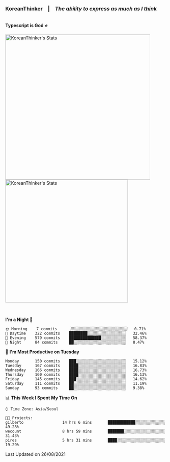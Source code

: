### **KoreanThinker**  |  ***The ability to express as much as I think***
 	   
**Typescript is God ⭐️** 
<p  >
<img width="455px"  src="https://github-readme-stats.vercel.app/api/wakatime?username=KoreanThinker&layout=compact&theme=dark&hide_border=true&langs_count=6" alt="KoreanThinker's Stats" /> 
    <img width="385px" src="https://github-readme-stats.vercel.app/api?username=KoreanThinker&theme=dark&hide_border=true&count_private=true" alt="KoreanThinker's Stats" />
</p>

 	

<!--START_SECTION:waka-->
**I'm a Night 🦉** 

```text
🌞 Morning    7 commits      ░░░░░░░░░░░░░░░░░░░░░░░░░   0.71% 
🌆 Daytime    322 commits    ████████░░░░░░░░░░░░░░░░░   32.46% 
🌃 Evening    579 commits    ██████████████░░░░░░░░░░░   58.37% 
🌙 Night      84 commits     ██░░░░░░░░░░░░░░░░░░░░░░░   8.47%

```
📅 **I'm Most Productive on Tuesday** 

```text
Monday       150 commits    ███░░░░░░░░░░░░░░░░░░░░░░   15.12% 
Tuesday      167 commits    ████░░░░░░░░░░░░░░░░░░░░░   16.83% 
Wednesday    166 commits    ████░░░░░░░░░░░░░░░░░░░░░   16.73% 
Thursday     160 commits    ████░░░░░░░░░░░░░░░░░░░░░   16.13% 
Friday       145 commits    ███░░░░░░░░░░░░░░░░░░░░░░   14.62% 
Saturday     111 commits    ██░░░░░░░░░░░░░░░░░░░░░░░   11.19% 
Sunday       93 commits     ██░░░░░░░░░░░░░░░░░░░░░░░   9.38%

```


📊 **This Week I Spent My Time On** 

```text
⌚︎ Time Zone: Asia/Seoul

🐱‍💻 Projects: 
gilberto                 14 hrs 6 mins       ████████████░░░░░░░░░░░░░   49.28% 
wecount                  8 hrs 59 mins       ███████░░░░░░░░░░░░░░░░░░   31.43% 
pires                    5 hrs 31 mins       ████░░░░░░░░░░░░░░░░░░░░░   19.29%

```


 Last Updated on 26/08/2021
<!--END_SECTION:waka-->

